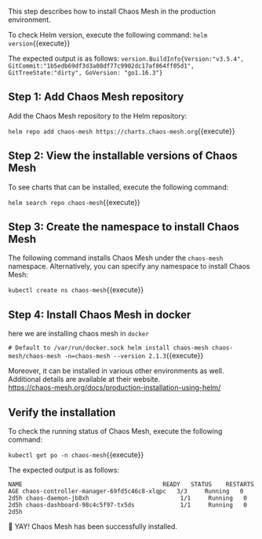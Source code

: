 This step describes how to install Chaos Mesh in the production environment.

To check Helm version, execute the following command:
`helm version`{{execute}}

The expected output is as follows:
`version.BuildInfo{Version:"v3.5.4", GitCommit:"1b5edb69df3d3a08df77c9902dc17af864ff05d1", GitTreeState:"dirty", GoVersion: "go1.16.3"}`

## Step 1: Add Chaos Mesh repository​
Add the Chaos Mesh repository to the Helm repository:

`helm repo add chaos-mesh https://charts.chaos-mesh.org`{{execute}}

## Step 2: View the installable versions of Chaos Mesh​
To see charts that can be installed, execute the following command:

`helm search repo chaos-mesh`{{execute}}

## Step 3: Create the namespace to install Chaos Mesh​
The following command installs Chaos Mesh under the `chaos-mesh` namespace. Alternatively, you can specify any namespace to install Chaos Mesh:

`kubectl create ns chaos-mesh`{{execute}}

## Step 4: Install Chaos Mesh in docker
here we are installing chaos mesh in `docker`

`# Default to /var/run/docker.sock
helm install chaos-mesh chaos-mesh/chaos-mesh -n=chaos-mesh --version 2.1.3`{{execute}}

 Moreover, it can be installed in various other environments as well. Additional details are available at their website.  
 https://chaos-mesh.org/docs/production-installation-using-helm/

## Verify the installation​
To check the running status of Chaos Mesh, execute the following command:

`kubectl get po -n chaos-mesh`{{execute}}

The expected output is as follows:

`NAME                                        READY   STATUS    RESTARTS   AGE
chaos-controller-manager-69fd5c46c8-xlqpc   3/3     Running   0          2d5h
chaos-daemon-jb8xh                          1/1     Running   0          2d5h
chaos-dashboard-98c4c5f97-tx5ds             1/1     Running   0          2d5h`

🎉 YAY! Chaos Mesh has been successfully installed.